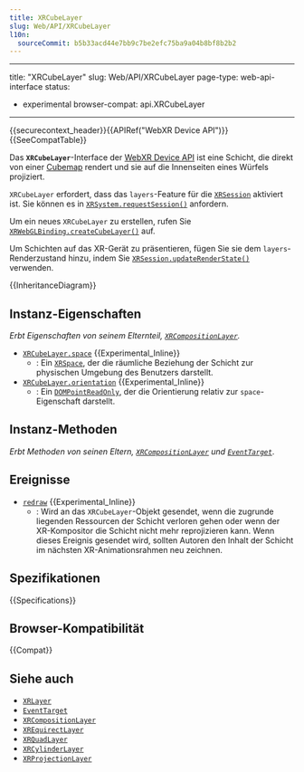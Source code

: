 ```yaml
---
title: XRCubeLayer
slug: Web/API/XRCubeLayer
l10n:
  sourceCommit: b5b33acd44e7bb9c7be2efc75ba9a04b8bf8b2b2
---
```


---
title: "XRCubeLayer"
slug: Web/API/XRCubeLayer
page-type: web-api-interface
status:

- experimental
browser-compat: api.XRCubeLayer

---

{{securecontext_header}}{{APIRef("WebXR Device API")}}{{SeeCompatTable}}

Das **`XRCubeLayer`**-Interface der [WebXR Device API](/de/docs/Web/API/WebXR_Device_API) ist eine Schicht, die direkt von einer [Cubemap](https://en.wikipedia.org/wiki/Cube_mapping) rendert und sie auf die Innenseiten eines Würfels projiziert.

`XRCubeLayer` erfordert, dass das `layers`-Feature für die [`XRSession`](/de/docs/Web/API/XRSession) aktiviert ist. Sie können es in [`XRSystem.requestSession()`](/de/docs/Web/API/XRSystem/requestSession) anfordern.

Um ein neues `XRCubeLayer` zu erstellen, rufen Sie [`XRWebGLBinding.createCubeLayer()`](/de/docs/Web/API/XRWebGLBinding/createCubeLayer) auf.

Um Schichten auf das XR-Gerät zu präsentieren, fügen Sie sie dem `layers`-Renderzustand hinzu, indem Sie [`XRSession.updateRenderState()`](/de/docs/Web/API/XRSession/updateRenderState) verwenden.

{{InheritanceDiagram}}

## Instanz-Eigenschaften

_Erbt Eigenschaften von seinem Elternteil, [`XRCompositionLayer`](/de/docs/Web/API/XRCompositionLayer)._

- [`XRCubeLayer.space`](/de/docs/Web/API/XRCubeLayer/space) {{Experimental_Inline}}
  - : Ein [`XRSpace`](/de/docs/Web/API/XRSpace), der die räumliche Beziehung der Schicht zur physischen Umgebung des Benutzers darstellt.
- [`XRCubeLayer.orientation`](/de/docs/Web/API/XRCubeLayer/orientation) {{Experimental_Inline}}
  - : Ein [`DOMPointReadOnly`](/de/docs/Web/API/DOMPointReadOnly), der die Orientierung relativ zur `space`-Eigenschaft darstellt.

## Instanz-Methoden

_Erbt Methoden von seinen Eltern, [`XRCompositionLayer`](/de/docs/Web/API/XRCompositionLayer) und [`EventTarget`](/de/docs/Web/API/EventTarget)_.

## Ereignisse

- [`redraw`](/de/docs/Web/API/XRCubeLayer/redraw_event) {{Experimental_Inline}}
  - : Wird an das `XRCubeLayer`-Objekt gesendet, wenn die zugrunde liegenden Ressourcen der Schicht verloren gehen oder wenn der XR-Kompositor die Schicht nicht mehr reprojizieren kann. Wenn dieses Ereignis gesendet wird, sollten Autoren den Inhalt der Schicht im nächsten XR-Animationsrahmen neu zeichnen.

## Spezifikationen

{{Specifications}}

## Browser-Kompatibilität

{{Compat}}

## Siehe auch

- [`XRLayer`](/de/docs/Web/API/XRLayer)
- [`EventTarget`](/de/docs/Web/API/EventTarget)
- [`XRCompositionLayer`](/de/docs/Web/API/XRCompositionLayer)
- [`XREquirectLayer`](/de/docs/Web/API/XREquirectLayer)
- [`XRQuadLayer`](/de/docs/Web/API/XRQuadLayer)
- [`XRCylinderLayer`](/de/docs/Web/API/XRCylinderLayer)
- [`XRProjectionLayer`](/de/docs/Web/API/XRProjectionLayer)
